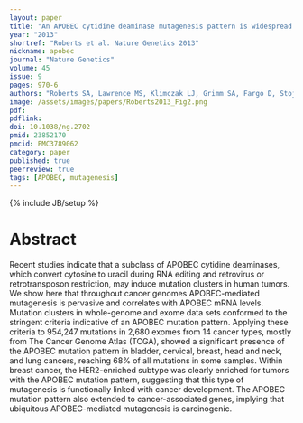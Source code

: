 ```yaml
---
layout: paper
title: "An APOBEC cytidine deaminase mutagenesis pattern is widespread in human cancers"
year: "2013"
shortref: "Roberts et al. Nature Genetics 2013"
nickname: apobec
journal: "Nature Genetics"
volume: 45
issue: 9
pages: 970-6
authors: "Roberts SA, Lawrence MS, Klimczak LJ, Grimm SA, Fargo D, Stojanov P, Kiezun A, Kryukov GV, Carter SL, Saksena G, Harris S, Shah RR, Resnick MA, Getz G, Gordenin DA"
image: /assets/images/papers/Roberts2013_Fig2.png
pdf:
pdflink:
doi: 10.1038/ng.2702
pmid: 23852170
pmcid: PMC3789062
category: paper
published: true
peerreview: true
tags: [APOBEC, mutagenesis]
---
```

{% include JB/setup %}

# Abstract

Recent studies indicate that a subclass of APOBEC cytidine deaminases, which convert cytosine to uracil during RNA editing and retrovirus or retrotransposon restriction, may induce mutation clusters in human tumors. We show here that throughout cancer genomes APOBEC-mediated mutagenesis is pervasive and correlates with APOBEC mRNA levels. Mutation clusters in whole-genome and exome data sets conformed to the stringent criteria indicative of an APOBEC mutation pattern. Applying these criteria to 954,247 mutations in 2,680 exomes from 14 cancer types, mostly from The Cancer Genome Atlas (TCGA), showed a significant presence of the APOBEC mutation pattern in bladder, cervical, breast, head and neck, and lung cancers, reaching 68% of all mutations in some samples. Within breast cancer, the HER2-enriched subtype was clearly enriched for tumors with the APOBEC mutation pattern, suggesting that this type of mutagenesis is functionally linked with cancer development. The APOBEC mutation pattern also extended to cancer-associated genes, implying that ubiquitous APOBEC-mediated mutagenesis is carcinogenic.




